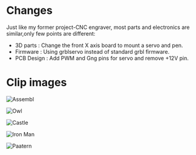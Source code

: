 # Changes

Just like my former project-CNC engraver, most parts and electronics are similar,only few points are different:
- 3D parts : Change the front X axis board to mount a servo and pen.
- Firmware : Using grblservo instead of standard grbl firmware.
- PCB Design : Add PWM and Gng pins for servo and remove +12V pin.

# Clip images

![Assembl](https://user-images.githubusercontent.com/75357598/138924212-2e055fb5-eb1e-4036-ac65-bc1c6fcd7030.jpg)

![Owl](https://user-images.githubusercontent.com/75357598/138924409-a819ec83-63be-499f-8650-8a04460dfb6f.png)

![Castle](https://user-images.githubusercontent.com/75357598/138924166-990d8215-11e4-4eb7-bc9e-fb79a2aac81a.jpg)

![Iron Man](https://user-images.githubusercontent.com/75357598/138924179-37396bcf-0294-4d85-a674-5fe45a79cee1.jpg)

![Paatern](https://user-images.githubusercontent.com/75357598/138924182-fdb69ede-cb59-4e4d-9546-4fd96c91d617.jpg)
